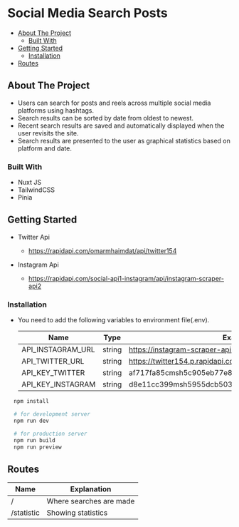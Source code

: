 # Social Media Search Posts

- [About The Project](#about-the-project)
  - [Built With](#built-with)
- [Getting Started](#getting-started)
  - [Installation](#installation)
- [Routes](#routes)

## About The Project

- Users can search for posts and reels across multiple social media platforms using hashtags.
- Search results can be sorted by date from oldest to newest.
- Recent search results are saved and automatically displayed when the user revisits the site.
- Search results are presented to the user as graphical statistics based on platform and date.

### Built With

- Nuxt JS
- TailwindCSS
- Pinia

## Getting Started

- Twitter Api

  - https://rapidapi.com/omarmhaimdat/api/twitter154

- Instagram Api

  - https://rapidapi.com/social-api1-instagram/api/instagram-scraper-api2

### Installation

- You need to add the following variables to environment file(.env).

  | Name              | Type   | Example                                                      |
  | ----------------- | ------ | ------------------------------------------------------------ |
  | API_INSTAGRAM_URL | string | https://instagram-scraper-api2.p.rapidapi.com/v1.1/hashtag   |
  | API_TWITTER_URL   | string | https://twitter154.p.rapidapi.com/search/search/continuation |
  | API_KEY_TWITTER   | string | af717fa85cmsh5c905eb77e872c3p184c12jsnac491d5ca93b           |
  | API_KEY_INSTAGRAM | string | d8e11cc399msh5955dcb503544dap13dc2ejsn4d181a8ab1cf           |

```bash
  npm install

  # for development server
  npm run dev

  # for production server
  npm run build
  npm run preview
```

## Routes

| Name       | Explanation             |
| ---------- | ----------------------- |
| /          | Where searches are made |
| /statistic | Showing statistics      |
